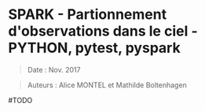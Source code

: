 # SPARK - Partionnement d'observations dans le ciel - PYTHON, pytest, pyspark

>Date : Nov. 2017 

>Auteurs : Alice MONTEL et Mathilde Boltenhagen

#TODO
